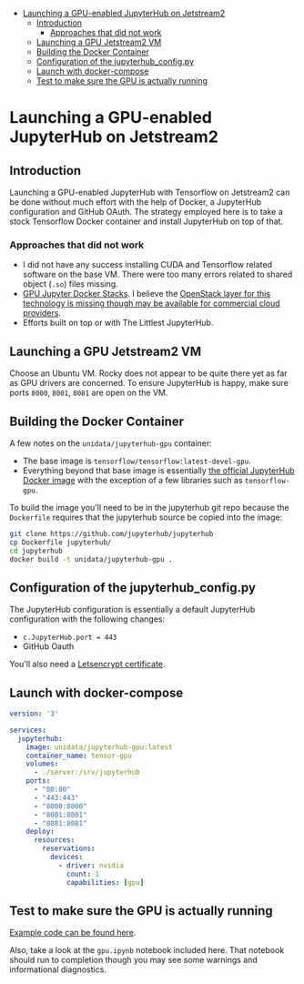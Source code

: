 - [Launching a GPU-enabled JupyterHub on Jetstream2](#h-CA72713B)
  - [Introduction](#h-F4C02739)
    - [Approaches that did not work](#h-5899570E)
  - [Launching a GPU Jetstream2 VM](#h-F0B34A78)
  - [Building the Docker Container](#h-EBEA458C)
  - [Configuration of the jupyterhub\_config.py](#h-DFD13D52)
  - [Launch with docker-compose](#h-27F68492)
  - [Test to make sure the GPU is actually running](#h-3FF12410)



<a id="h-CA72713B"></a>

# Launching a GPU-enabled JupyterHub on Jetstream2


<a id="h-F4C02739"></a>

## Introduction

Launching a GPU-enabled JupyterHub with Tensorflow on Jetstream2 can be done without much effort with the help of Docker, a JupyterHub configuration and GitHub OAuth. The strategy employed here is to take a stock Tensorflow Docker container and install JupyterHub on top of that.


<a id="h-5899570E"></a>

### Approaches that did not work

-   I did not have any success installing CUDA and Tensorflow related software on the base VM. There were too many errors related to shared object (`.so`) files missing.
-   [GPU Jupyter Docker Stacks](https://jupyter-docker-stacks.readthedocs.io/en/latest/using/selecting.html#gpu-enabled-notebooks). I believe the [OpenStack layer for this technology is missing though may be available for commercial cloud providers](https://z2jh.jupyter.org/en/stable/jupyterhub/customizing/user-resources.html#set-user-gpu-guarantees-limits).
-   Efforts built on top or with The Littlest JupyterHub.


<a id="h-F0B34A78"></a>

## Launching a GPU Jetstream2 VM

Choose an Ubuntu VM. Rocky does not appear to be quite there yet as far as GPU drivers are concerned. To ensure JupyterHub is happy, make sure ports `8000`, `8001`, `8081` are open on the VM.


<a id="h-EBEA458C"></a>

## Building the Docker Container

A few notes on the `unidata/jupyterhub-gpu` container:

-   The base image is `tensorflow/tensorflow:latest-devel-gpu`.
-   Everything beyond that base image is essentially [the official JupyterHub Docker image](https://github.com/jupyterhub/jupyterhub/blob/main/Dockerfile) with the exception of a few libraries such as `tensorflow-gpu`.

To build the image you'll need to be in the jupyterhub git repo because the `Dockerfile` requires that the jupyterhub source be copied into the image:

```sh
git clone https://github.com/jupyterhub/jupyterhub
cp Dockerfile jupyterhub/
cd jupyterhub
docker build -t unidata/jupyterhub-gpu .
```


<a id="h-DFD13D52"></a>

## Configuration of the jupyterhub\_config.py

The JupyterHub configuration is essentially a default JupyterHub configuration with the following changes:

-   `c.JupyterHub.port = 443`
-   GitHub Oauth

You'll also need a [Letsencrypt certificate](https://github.com/wmnnd/nginx-certbot).


<a id="h-27F68492"></a>

## Launch with docker-compose

```yaml
version: '3'

services:
  jupyterhub:
    image: unidata/jupyterhub-gpu:latest
    container_name: tensor-gpu
    volumes:
      - ./server:/srv/jupyterhub
    ports:
      - "80:80"
      - "443:443"
      - "8000:8000"
      - "8001:8001"
      - "8081:8081"
    deploy:
      resources:
        reservations:
          devices:
            - driver: nvidia
              count: 1
              capabilities: [gpu]
```


<a id="h-3FF12410"></a>

## Test to make sure the GPU is actually running

[Example code can be found here](https://www.tensorflow.org/guide/gpu).

Also, take a look at the `gpu.ipynb` notebook included here. That notebook should run to completion though you may see some warnings and informational diagnostics.
